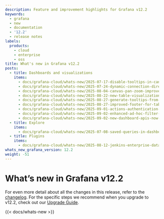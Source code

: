 ```yaml
---
description: Feature and improvement highlights for Grafana v12.2
keywords:
  - grafana
  - new
  - documentation
  - '12.2'
  - release notes
labels:
  products:
    - cloud
    - enterprise
    - oss
title: What's new in Grafana v12.2
posts:
  - title: Dashboards and visualizations
    items:
      - docs/grafana-cloud/whats-new/2025-07-17-disable-tooltips-in-canvas-visualizations.md
      - docs/grafana-cloud/whats-new/2025-07-24-dynamic-connection-direction-in-canvas.md
      - docs/grafana-cloud/whats-new/2025-08-04-canvas-pan-zoom-improvements.md
      - docs/grafana-cloud/whats-new/2025-08-22-new-table-visualization-is-generally-available.md
      - docs/grafana-cloud/whats-new/2025-08-27-generate-tooltips-from-table-fields.md
      - docs/grafana-cloud/whats-new/2025-08-27-improved-footer-for-table-visualization.md
      - docs/grafana-cloud/whats-new/2025-09-01-actions-authentication-via-infinity-datasource.md
      - docs/grafana-cloud/whats-new/2025-09-02-enhanced-ad-hoc-filter-support.md
      - docs/grafana-cloud/whats-new/2025-09-02-new-dashboard-apis-now-enabled-by-default.md
  - title: Explore
    items:
      - docs/grafana-cloud/whats-new/2025-07-08-saved-queries-in-dashboards-and-explore.md
  - title: Plugins
    items:
      - docs/grafana-cloud/whats-new/2025-08-12-jenkins-enterprise-data-source-for-grafana.md
whats_new_grafana_version: 12.2
weight: -51
---
```


# What’s new in Grafana v12.2

<!-- Intro goes here -->

<!-- {{< youtube id= >}} -->

For even more detail about all the changes in this release, refer to the [changelog](https://github.com/grafana/grafana/blob/main/CHANGELOG.md). For the specific steps we recommend when you upgrade to v12.2, check out our [Upgrade Guide](https://grafana.com/docs/grafana/<GRAFANA_VERSION>/upgrade-guide/upgrade-v12.2/).

{{< docs/whats-new  >}}
